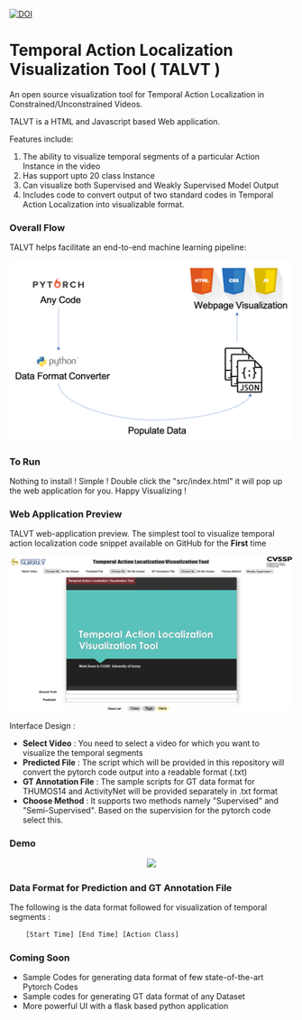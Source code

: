 [![DOI](https://zenodo.org/badge/291624470.svg)](https://zenodo.org/badge/latestdoi/291624470)

# Temporal Action Localization Visualization Tool ( TALVT )

An open source visualization tool for Temporal Action Localization in Constrained/Unconstrained Videos.

TALVT is a HTML and Javascript based Web application.



Features include:

1) The ability to visualize temporal segments of a particular Action Instance in the video
2) Has support upto 20 class Instance 
3) Can visualize both Supervised and Weakly Supervised Model Output
4) Includes code to convert output of two standard codes in Temporal Action Localization into visualizable format.

### Overall Flow

TALVT helps facilitate an end-to-end machine learning pipeline:

<p align="center">
  <img src="https://github.com/sauradip/action_localization_visualization/blob/master/pic/flow.png">
</p>

### To Run

Nothing to install ! 
Simple ! Double click the "src/index.html" it will pop up the web application for you. Happy Visualizing !

### Web Application Preview

TALVT web-application preview. The simplest tool to visualize temporal action localization code snippet available on GitHub for the <strong>First</strong> time

<p align="center">
  <img src="https://github.com/sauradip/action_localization_visualization/blob/master/pic/Code_sc.png">
</p>

Interface Design : 
* <strong>Select Video</strong> : You need to select a video for which you want to visualize the temporal segments
* <strong>Predicted File</strong> : The script which will be provided in this repository will convert the pytorch code output into a readable format (.txt)
* <strong>GT Annotation File</strong> : The sample scripts for GT data format for THUMOS14 and ActivityNet will be provided separately in .txt format
* <strong>Choose Method</strong> : It supports two methods namely "Supervised" and "Semi-Supervised". Based on the supervision for the pytorch code select this.

### Demo 

<p align="center">
  <img src="https://github.com/sauradip/action_localization_visualization/blob/master/pic/talvt_mod.gif">
</p>

### Data Format for Prediction and GT Annotation File

The following is the data format followed for visualization of temporal segments :

```bash
    [Start Time] [End Time] [Action Class]
   ```
### Coming Soon

* Sample Codes for generating data format of few state-of-the-art Pytorch Codes
* Sample codes for generating GT data format of any Dataset
* More powerful UI with a flask based python application


